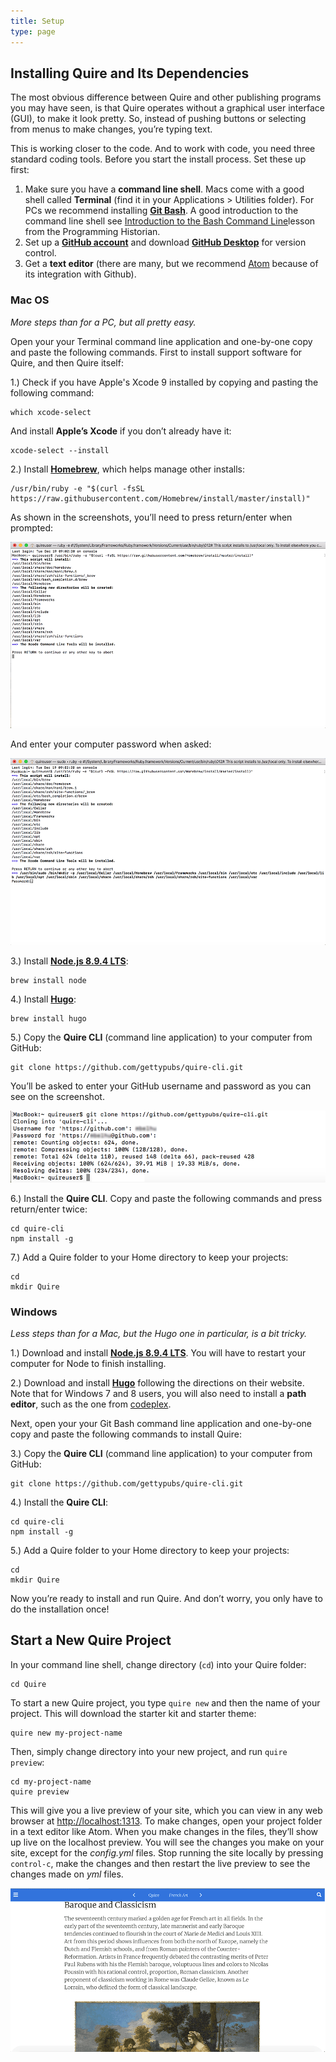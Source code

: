 ```yaml
---
title: Setup
type: page
---
```


## Installing Quire and Its Dependencies

The most obvious difference between Quire and other publishing programs you may have seen, is that Quire operates without a graphical user interface (GUI), to make it look pretty. So, instead of pushing buttons or selecting from menus to make changes, you’re typing text.

This is working closer to the code. And to work with code, you need three standard coding tools. Before you start the install process. Set these up first:

1. Make sure you have a **command line shell**. Macs come with a good shell called **Terminal** (find it in your Applications > Utilities folder). For PCs we recommend installing **[Git Bash](https://git-for-windows.github.io/)**. A good introduction to the command line shell see [Introduction to the Bash Command Line](https://programminghistorian.org/lessons/intro-to-bash)lesson from the Programming Historian.
2. Set up a **[GitHub account](https://github.com/join)** and download **[GitHub Desktop](https://desktop.github.com/)** for version control.
3. Get a **text editor** (there are many, but we recommend [Atom](https://atom.io/) because of its integration with Github).


### Mac OS

*More steps than for a PC, but all pretty easy.*

Open your your Terminal command line application and one-by-one copy and paste the following commands. First to install support software for Quire, and then Quire itself:


1.) Check if you have Apple's Xcode 9 installed by copying and pasting the following command:

```
which xcode-select
```

And install **Apple’s Xcode** if you don’t already have it:

```
xcode-select --install
```

2.) Install **[Homebrew](https://brew.sh)**, which helps manage other installs:

```
/usr/bin/ruby -e "$(curl -fsSL https://raw.githubusercontent.com/Homebrew/install/master/install)"
```

As shown in the screenshots, you’ll need to press return/enter when prompted:

![Press Enter](../images/homebrew_press_enter.png)

And enter your computer password when asked:

![Password](../images/homebrew_password.png)

3.) Install **[Node.js 8.9.4 LTS](https://nodejs.org/)**:

```
brew install node
```
4.) Install **[Hugo](https://gohugo.io/)**:

```
brew install hugo
```

5.) Copy the **Quire CLI** (command line application) to your computer from GitHub:

```
git clone https://github.com/gettypubs/quire-cli.git
```

You’ll be asked to enter your GitHub username and password as you can see on the screenshot.

![Clone on GitHub](../images/github_clone.png)

6.) Install the **Quire CLI**. Copy and paste the following commands and press return/enter twice:

```
cd quire-cli
npm install -g
```

7.) Add a Quire folder to your Home directory to keep your projects:

```
cd
mkdir Quire
```

### Windows

*Less steps than for a Mac, but the Hugo one in particular, is a bit tricky.*

1.) Download and install **[Node.js 8.9.4 LTS](https://nodejs.org/en/download/)**. You will have to restart your computer for Node to finish installing.

2.) Download and install **[Hugo](https://gohugo.io/getting-started/installing/#windows)** following the directions on their website. Note that for Windows 7 and 8 users, you will also need to install a **path editor**, such as the one from [codeplex](https://patheditor2.codeplex.com/).

Next, open your your Git Bash command line application and one-by-one copy and paste the following commands to install Quire:

3.) Copy the **Quire CLI** (command line application) to your computer from GitHub:

```
git clone https://github.com/gettypubs/quire-cli.git
```

4.) Install the **Quire CLI**:

```
cd quire-cli
npm install -g
```

5.) Add a Quire folder to your Home directory to keep your projects:

```
cd
mkdir Quire
```
Now you’re ready to install and run Quire. And don’t worry, you only have to do the installation once!


## Start a New Quire Project

In your command line shell, change directory (`cd`) into your Quire folder:

```
cd Quire
```

To start a new Quire project, you type `quire new` and then the name of your project. This will download the starter kit and starter theme:

```
quire new my-project-name
```

Then, simply change directory into your new project, and run `quire preview`:

```
cd my-project-name
quire preview
```

This will give you a live preview of your site, which you can view in any web browser at [http://localhost:1313](http://localhost:1313). To make changes, open your project folder in a text editor like Atom. When you make changes in the files, they’ll show up live on the localhost preview. You will see the changes you make on your site, except for the _config.yml_ files. Stop running the site locally by pressing `control-c`, make the changes and then restart the live preview to see the changes made on _yml_ files.

![preview](../images/quire_small.gif)
